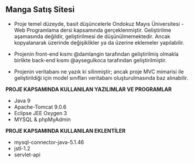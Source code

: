 ## Manga Satış Sitesi

* Proje temel düzeyde, basit düşüncelerle Ondokuz Mayıs Üniversitesi - Web Programlama dersi kapsamında gerçeklenmiştir. Geliştirilme aşamasında değildir, geliştirilmesi de düşünülmemektedir. Ancak kopyalanarak üzerinde değişiklikler ya da üzerine eklemeler yapılabilir.

* Projenin front-end kısmı @damlangin tarafından geliştirilmiş olmakla birlikte back-end kısmı @aysegulkoca tarafından geliştirilmiştir.

* Projenin veritabanı ne yazık ki silinmiştir; ancak proje MVC mimarisi ile geliştirildiği için model sınıfları veritabanı oluşturulmasında baz alınabilir. 

**PROJE KAPSAMINDA KULLANILAN YAZILIMLAR VE PROGRAMLAR** 

* Java 9 
* Apache-Tomcat 9.0.6 
* Eclipse JEE Oxygen 3 
* MYSQL & phpMyAdmin 

**PROJE KAPSAMINDA KULLANILAN EKLENTİLER**

* mysql-connector-java-5.1.46
* jstl-1.2
* servlet-api
